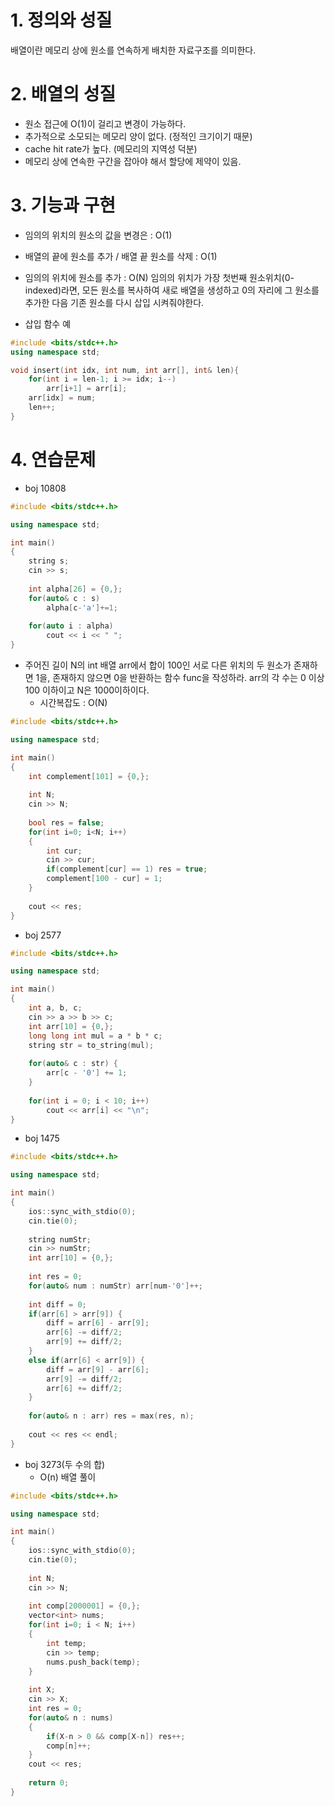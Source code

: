 
# 1. 정의와 성질

배열이란 메모리 상에 원소를 연속하게 배치한 자료구조를 의미한다.

# 2. 배열의 성질
- 원소 접근에 O(1)이 걸리고 변경이 가능하다.
- 추가적으로 소모되는 메모리 양이 없다. (정적인 크기이기 때문)
- cache hit rate가 높다. (메모리의 지역성 덕분)
- 메모리 상에 연속한 구간을 잡아야 해서 할당에 제약이 있음.

# 3. 기능과 구현

- 임의의 위치의 원소의 값을 변경은 : O(1)
- 배열의 끝에 원소를 추가 / 배열 끝 원소를 삭제  : O(1)
- 임의의 위치에 원소를 추가 : O(N)
	임의의 위치가 가장 첫번째 원소위치(0-indexed)라면, 모든 원소를 복사하여 새로 배열을 생성하고 0의 자리에 그 원소를 추가한 다음 기존 원소를 다시 삽입 시켜줘야한다.

- 삽입 함수 예
```cpp
#include <bits/stdc++.h>
using namespace std;

void insert(int idx, int num, int arr[], int& len){
	for(int i = len-1; i >= idx; i--)
		arr[i+1] = arr[i]; 
	arr[idx] = num;
    len++;
}
```

# 4. 연습문제

- boj 10808
```cpp
#include <bits/stdc++.h>

using namespace std;

int main()
{
    string s;
    cin >> s;
    
    int alpha[26] = {0,};
    for(auto& c : s)
        alpha[c-'a']+=1;
    
    for(auto i : alpha)
        cout << i << " ";
}
```

- 주어진 길이 N의 int 배열 arr에서 합이 100인 서로 다른 위치의 두 원소가 존재하면 1을, 존재하지 않으면 0을 반환하는 함수 func을 작성하라. arr의 각 수는 0 이상 100 이하이고 N은 1000이하이다.
	- 시간복잡도 : O(N)
```cpp
#include <bits/stdc++.h>

using namespace std;

int main()
{
    int complement[101] = {0,};
    
    int N;
    cin >> N;
    
    bool res = false;
    for(int i=0; i<N; i++)
    {
        int cur;
        cin >> cur;
        if(complement[cur] == 1) res = true;
        complement[100 - cur] = 1;
    }
    
    cout << res;
}
```

- boj 2577
```cpp
#include <bits/stdc++.h>

using namespace std;

int main()
{
    int a, b, c;
    cin >> a >> b >> c;
    int arr[10] = {0,};
    long long int mul = a * b * c;
    string str = to_string(mul);
    
    for(auto& c : str) {
        arr[c - '0'] += 1;
    }
    
    for(int i = 0; i < 10; i++)
        cout << arr[i] << "\n"; 
}
```


- boj 1475
```cpp
#include <bits/stdc++.h>

using namespace std;

int main()
{
    ios::sync_with_stdio(0);
    cin.tie(0);
    
    string numStr;
    cin >> numStr;
    int arr[10] = {0,};
    
    int res = 0;
    for(auto& num : numStr) arr[num-'0']++;
        
    int diff = 0;
    if(arr[6] > arr[9]) {
        diff = arr[6] - arr[9];
        arr[6] -= diff/2;
        arr[9] += diff/2;
    }
    else if(arr[6] < arr[9]) {
        diff = arr[9] - arr[6];
        arr[9] -= diff/2;
        arr[6] += diff/2;
    }
    
    for(auto& n : arr) res = max(res, n);
    
    cout << res << endl;
}
```

- boj 3273(두 수의 합)
	- O(n) 배열 풀이
```cpp
#include <bits/stdc++.h>

using namespace std;

int main()
{
    ios::sync_with_stdio(0);
    cin.tie(0);
    
    int N;
    cin >> N;
    
    int comp[2000001] = {0,};
    vector<int> nums;
    for(int i=0; i < N; i++)
    {
        int temp;
        cin >> temp;
        nums.push_back(temp);   
    }
    
    int X;
    cin >> X;
    int res = 0;
    for(auto& n : nums)
    {
        if(X-n > 0 && comp[X-n]) res++;
        comp[n]++;
    }
    cout << res;
    
    return 0;
}
```